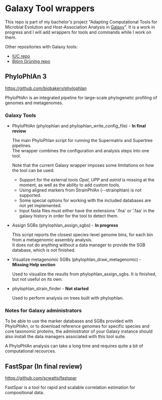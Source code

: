 # Galaxy Tool wrappers

This repo is part of my bachelor's project "Adapting Computational Tools for Microbial Evolution and Host-Association Analysis in [Galaxy](https://github.com/galaxyproject/galaxy)".
It is a work in progress and I will add wrappers for tools and commands while I work on them.

Other repositories with Galaxy tools:

 * [IUC repo](https://github.com/galaxyproject/tools-iuc)
 * [Björn Grüning repo](https://github.com/bgruening/galaxytools)

## PhyloPhlAn 3

https://github.com/biobakery/phylophlan

PhyloPhlAn is an integrated pipeline for large-scale phylogenetic profiling of genomes and metagenomes.

### Galaxy Tools

- PhyloPhlAn (phylophlan and phylophlan_write_config_file) - **In final review**

  The main PhyloPhlan script for running the Supermatrix and Supertree pipelines.  
  The wrapper combines the configuration and analysis steps into one tool.
  
  Note that the current Galaxy wrapper imposes some limitations on how the tool can be used:
  - Support for the external tools *Opal*, *UPP* and *astrid* is missing at the moment, as well as the ability to add custom tools.
  - Using aligned markers from StrainPhlAn (--strainphlan) is not supported.
  - Some special options for working with the included databases are not yet implemented.
  - Input fasta files must either have the extensions '.fna' or '.faa' in the galaxy history in order for the tool to detect them.

- Assign SGBs (phylophlan_assign_sgbs) - **In progress**
  
  This script reports the closest species-level genome bins, for each bin from a metagenomic assembly analysis.  
  It does not do anything without a data manager to provide the SGB database, which is not finished.

- Visualize metagenomic SGBs (phylophlan_draw_metagenomic) - **Missing Help section**
  
  Used to visualize the results from phylophlan_assign_sgbs. It is finished, but not useful on its own.

- phylophlan_strain_finder - **Not started**
  
  Used to perform analysis on trees built with phylophlan.

### Notes for Galaxy administrators

To be able to use the marker databases and SGBs provided with PhyloPhlAn, 
or to download reference genomes for specific species and core taxonomic proteins,
the administrator of your Galaxy instance should also install the data managers associated with this tool suite.

A PhyloPhlAn analysis can take a long time and requires quite a bit of computational recources.

## FastSpar (In final review)

https://github.com/scwatts/fastspar

FastSpar is a tool for rapid and scalable correlation estimation for compositional data.
